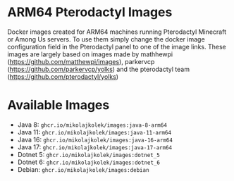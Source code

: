 # ARM64 Pterodactyl Images
Docker images created for ARM64 machines running Pterodactyl Minecraft or Among Us servers. To use them simply change the docker image configuration field in the Pterodactyl panel to one of the image links. These images are largely based on images made by mathhewpi (https://github.com/matthewpi/images), parkervcp (https://github.com/parkervcp/yolks) and the pterodactyl team (https://github.com/pterodactyl/yolks)

# Available Images
 - Java 8: `ghcr.io/mikolajkolek/images:java-8-arm64`
 - Java 11: `ghcr.io/mikolajkolek/images:java-11-arm64`
 - Java 16: `ghcr.io/mikolajkolek/images:java-16-arm64`
 - Java 17: `ghcr.io/mikolajkolek/images:java-17-arm64`
 - Dotnet 5: `ghcr.io/mikolajkolek/images:dotnet_5`
 - Dotnet 6: `ghcr.io/mikolajkolek/images:dotnet_6`
 - Debian: `ghcr.io/mikolajkolek/images:debian`